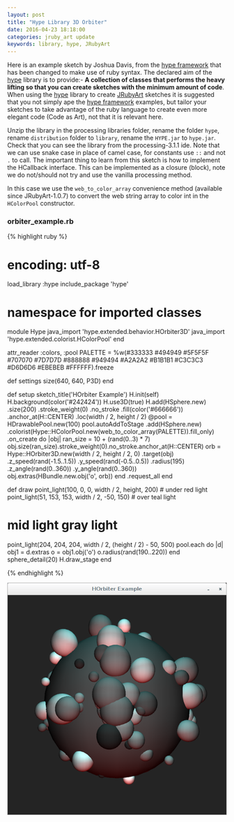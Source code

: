 ```yaml
---
layout: post
title: "Hype Library 3D Orbiter"
date: 2016-04-23 18:18:00
categories: jruby_art update
keywords: library, hype, JRubyArt
---
```


Here is an example sketch by Joshua Davis, from the [hype framework][hype_framework] that has been changed to make use of ruby syntax.
The declared aim of the [hype][hype_library] library is to provide:-
__A collection of classes that performs the heavy lifting so that you can create sketches with the minimum amount of code__. When using the [hype][hype_library] library to create [JRubyArt][jruby_art] sketches it is suggested that you not simply ape the [hype framework][hype_framework] examples, but tailor your sketches to take advantage of the ruby language to create even more elegant code (Code as Art), not that it is relevant here. 

Unzip the library in the processing libraries folder, rename the folder `hype`, rename `distribution` folder to `library`, rename the `HYPE.jar` to `hype.jar`. Check that you can see the library from the processing-3.1.1 ide. Note that we can use snake case in place of camel case, for constants use `::` and not `.` to call. The important thing to learn from this sketch is how to implement the HCallback interface. This can be implemented as a closure (block), note we do not/should not try and use the vanilla processing method. 

In this case we use the `web_to_color_array` convenience method (available since JRubyArt-1.0.7) to convert the web string array to color int in the `HColorPool` constructor.  

### orbiter_example.rb ###

{% highlight ruby %}
# encoding: utf-8
load_library :hype
include_package 'hype'
# namespace for imported classes
module Hype
  java_import 'hype.extended.behavior.HOrbiter3D'
  java_import 'hype.extended.colorist.HColorPool'
end

attr_reader :colors, :pool
PALETTE = %w(#333333 #494949 #5F5F5F #707070 #7D7D7D #888888 #949494 #A2A2A2 #B1B1B1 #C3C3C3 #D6D6D6 #EBEBEB #FFFFFF).freeze

def settings
  size(640, 640, P3D)
end

def setup
  sketch_title('HOrbiter Example')
  H.init(self)
  H.background(color('#242424'))
  H.use3D(true)
  H.add(HSphere.new)
   .size(200)
   .stroke_weight(0)
   .no_stroke
   .fill(color('#666666'))
   .anchor_at(H::CENTER)
   .loc(width / 2, height / 2)
  @pool = HDrawablePool.new(100)
  pool.autoAddToStage
      .add(HSphere.new)
      .colorist(Hype::HColorPool.new(web_to_color_array(PALETTE)).fill_only)
      .on_create do |obj|
        ran_size = 10 + (rand(0..3) * 7)
        obj.size(ran_size).stroke_weight(0).no_stroke.anchor_at(H::CENTER)
        orb = Hype::HOrbiter3D.new(width / 2, height / 2, 0)
                              .target(obj)
                              .z_speed(rand(-1.5..1.5))
                              .y_speed(rand(-0.5..0.5))
                              .radius(195)
                              .z_angle(rand(0..360))
                              .y_angle(rand(0..360))
        obj.extras(HBundle.new.obj('o', orb))
      end
      .request_all
end

def draw
  point_light(100, 0, 0, width / 2, height, 200) # under red light
  point_light(51, 153, 153, width / 2, -50, 150) # over teal light
  # mid light gray light
  point_light(204, 204, 204, width / 2, (height / 2) - 50, 500)
  pool.each do |d|
    obj1 = d.extras
    o = obj1.obj('o')
    o.radius(rand(190..220))
  end
  sphere_detail(20)
  H.draw_stage
end

{% endhighlight %}


<img src="/assets/orbiter.png" />

[jruby_art]:https://ruby-processing.github.io/index.html
[hype_library]:https://github.com/hype/HYPE_Processing
[hype_framework]:http://www.hypeframework.org/
